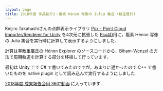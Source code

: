 ```yaml
---
layout: page
title: 2018年度 作品紹介2：複素 Hénon 写像の Julia 集合 (稲生啓行)
---
```

Keijiro Takahashiさんの点群表示ライブラリ [Pcx - Point Cloud Importer/Renderer for Unity](https://github.com/keijiro/Pcx) を4次元に拡張した [Pcx4D](https://github.com/romanesco/Pcx4D)用に，複素 Hénon 写像の Julia 集合を実行時に計算して表示するようにしました．

計算は[宇敷重廣氏](https://www.math.kyoto-u.ac.jp/~ushiki/)の Hénon Explorer のソースコードから，Biham-Wenzel の方法で周期軌道を計算する部分を移植して行っています．

最初は Unity 上で C# で書いてみたのですが，あまりに遅かったので C++ で書いたものを native plugin として読み込んで実行するようにしました．

[2018年度 成果報告会用 360°動画]({{site.baseurl}}/2019/04/06/demo.html) に入っています．
